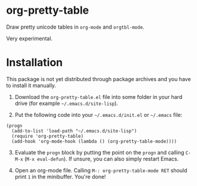 # org-pretty-table

Draw pretty unicode tables in `org-mode` and `orgtbl-mode`.

Very experimental.

# Installation

This package is not yet distributed through package archives and you have to install it manually.

1. Download the `org-pretty-table.el` file into some folder in your hard drive (for example `~/.emacs.d/site-lisp`).

2. Put the following code into your `~/.emacs.d/init.el` or `~/.emacs` file:

``` emacs-lisp
(progn
  (add-to-list 'load-path "~/.emacs.d/site-lisp")
  (require 'org-pretty-table)
  (add-hook 'org-mode-hook (lambda () (org-pretty-table-mode))))
```

3. Evaluate the `progn` block by putting the point on the `progn` and calling `C-M-x` (`M-x eval-defun`).  If unsure, you can also simply restart Emacs.

4. Open an org-mode file.  Calling `M-: org-pretty-table-mode RET` should print `1` in the minibuffer.  You're done!
